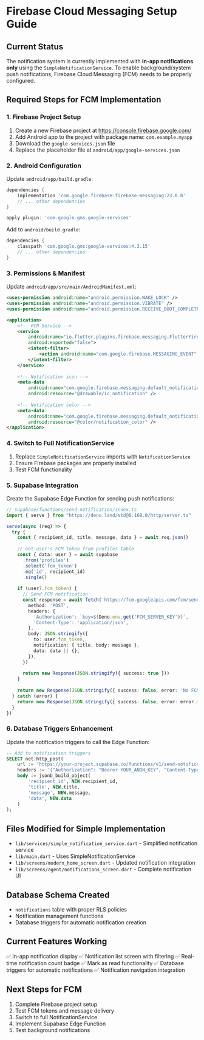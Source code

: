 # Firebase Cloud Messaging Setup Guide

## Current Status
The notification system is currently implemented with **in-app notifications only** using the `SimpleNotificationService`. To enable background/system push notifications, Firebase Cloud Messaging (FCM) needs to be properly configured.

## Required Steps for FCM Implementation

### 1. Firebase Project Setup
1. Create a new Firebase project at https://console.firebase.google.com/
2. Add Android app to the project with package name: `com.example.myapp`
3. Download the `google-services.json` file
4. Replace the placeholder file at `android/app/google-services.json`

### 2. Android Configuration
Update `android/app/build.gradle`:
```gradle
dependencies {
    implementation 'com.google.firebase:firebase-messaging:23.0.0'
    // ... other dependencies
}

apply plugin: 'com.google.gms.google-services'
```

Add to `android/build.gradle`:
```gradle
dependencies {
    classpath 'com.google.gms:google-services:4.3.15'
    // ... other dependencies
}
```

### 3. Permissions & Manifest
Update `android/app/src/main/AndroidManifest.xml`:
```xml
<uses-permission android:name="android.permission.WAKE_LOCK" />
<uses-permission android:name="android.permission.VIBRATE" />
<uses-permission android:name="android.permission.RECEIVE_BOOT_COMPLETED"/>

<application>
    <!-- FCM Service -->
    <service
        android:name="io.flutter.plugins.firebase.messaging.FlutterFirebaseMessagingService"
        android:exported="false">
        <intent-filter>
            <action android:name="com.google.firebase.MESSAGING_EVENT" />
        </intent-filter>
    </service>
    
    <!-- Notification icon -->
    <meta-data
        android:name="com.google.firebase.messaging.default_notification_icon"
        android:resource="@drawable/ic_notification" />
    
    <!-- Notification color -->
    <meta-data
        android:name="com.google.firebase.messaging.default_notification_color"
        android:resource="@color/notification_color" />
</application>
```

### 4. Switch to Full NotificationService
1. Replace `SimpleNotificationService` imports with `NotificationService`
2. Ensure Firebase packages are properly installed
3. Test FCM functionality

### 5. Supabase Integration
Create the Supabase Edge Function for sending push notifications:

```typescript
// supabase/functions/send-notification/index.ts
import { serve } from "https://deno.land/std@0.168.0/http/server.ts"

serve(async (req) => {
  try {
    const { recipient_id, title, message, data } = await req.json()
    
    // Get user's FCM token from profiles table
    const { data: user } = await supabase
      .from('profiles')
      .select('fcm_token')
      .eq('id', recipient_id)
      .single()
    
    if (user?.fcm_token) {
      // Send FCM notification
      const response = await fetch('https://fcm.googleapis.com/fcm/send', {
        method: 'POST',
        headers: {
          'Authorization': `key=${Deno.env.get('FCM_SERVER_KEY')}`,
          'Content-Type': 'application/json',
        },
        body: JSON.stringify({
          to: user.fcm_token,
          notification: { title, body: message },
          data: data || {},
        }),
      })
      
      return new Response(JSON.stringify({ success: true }))
    }
    
    return new Response(JSON.stringify({ success: false, error: 'No FCM token' }))
  } catch (error) {
    return new Response(JSON.stringify({ success: false, error: error.message }))
  }
})
```

### 6. Database Triggers Enhancement
Update the notification triggers to call the Edge Function:

```sql
-- Add to notification triggers
SELECT net.http_post(
    url := 'https://your-project.supabase.co/functions/v1/send-notification',
    headers := '{"Authorization": "Bearer YOUR_ANON_KEY", "Content-Type": "application/json"}',
    body := jsonb_build_object(
        'recipient_id', NEW.recipient_id,
        'title', NEW.title,
        'message', NEW.message,
        'data', NEW.data
    )
);
```

## Files Modified for Simple Implementation
- `lib/services/simple_notification_service.dart` - Simplified notification service
- `lib/main.dart` - Uses SimpleNotificationService
- `lib/screens/modern_home_screen.dart` - Updated notification integration
- `lib/screens/agent/notifications_screen.dart` - Complete notification UI

## Database Schema Created
- `notifications` table with proper RLS policies
- Notification management functions
- Database triggers for automatic notification creation

## Current Features Working
✅ In-app notification display
✅ Notification list screen with filtering
✅ Real-time notification count badge
✅ Mark as read functionality
✅ Database triggers for automatic notifications
✅ Notification navigation integration

## Next Steps for FCM
1. Complete Firebase project setup
2. Test FCM tokens and message delivery
3. Switch to full NotificationService
4. Implement Supabase Edge Function
5. Test background notifications
